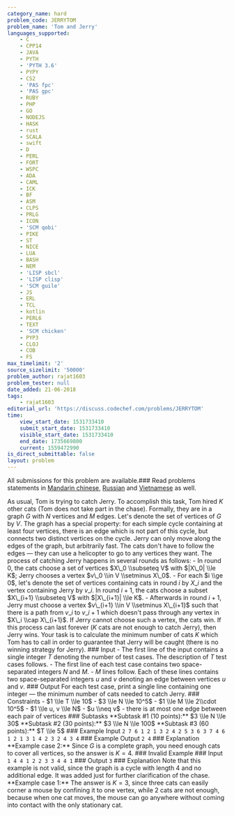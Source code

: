 ```yaml
---
category_name: hard
problem_code: JERRYTOM
problem_name: 'Tom and Jerry'
languages_supported:
    - C
    - CPP14
    - JAVA
    - PYTH
    - 'PYTH 3.6'
    - PYPY
    - CS2
    - 'PAS fpc'
    - 'PAS gpc'
    - RUBY
    - PHP
    - GO
    - NODEJS
    - HASK
    - rust
    - SCALA
    - swift
    - D
    - PERL
    - FORT
    - WSPC
    - ADA
    - CAML
    - ICK
    - BF
    - ASM
    - CLPS
    - PRLG
    - ICON
    - 'SCM qobi'
    - PIKE
    - ST
    - NICE
    - LUA
    - BASH
    - NEM
    - 'LISP sbcl'
    - 'LISP clisp'
    - 'SCM guile'
    - JS
    - ERL
    - TCL
    - kotlin
    - PERL6
    - TEXT
    - 'SCM chicken'
    - PYP3
    - CLOJ
    - COB
    - FS
max_timelimit: '2'
source_sizelimit: '50000'
problem_author: rajat1603
problem_tester: null
date_added: 21-06-2018
tags:
    - rajat1603
editorial_url: 'https://discuss.codechef.com/problems/JERRYTOM'
time:
    view_start_date: 1531733410
    submit_start_date: 1531733410
    visible_start_date: 1531733410
    end_date: 1735669800
    current: 1559472990
is_direct_submittable: false
layout: problem
---
```

All submissions for this problem are available.### Read problems statements in [Mandarin chinese](http://www.codechef.com/download/translated/JULY18/mandarin/JERRYTOM.pdf), [Russian](http://www.codechef.com/download/translated/JULY18/russian/JERRYTOM.pdf) and [Vietnamese](http://www.codechef.com/download/translated/JULY18/vietnamese/JERRYTOM.pdf) as well.

As usual, Tom is trying to catch Jerry. To accomplish this task, Tom hired $K$ other cats (Tom does not take part in the chase). Formally, they are in a graph $G$ with $N$ vertices and $M$ edges. Let's denote the set of vertices of $G$ by $V$. The graph has a special property: for each simple cycle containing at least four vertices, there is an edge which is not part of this cycle, but connects two distinct vertices on the cycle. Jerry can only move along the edges of the graph, but arbitrarily fast. The cats don't have to follow the edges — they can use a helicopter to go to any vertices they want. The process of catching Jerry happens in several rounds as follows: - In round $0$, the cats choose a set of vertices $X\_0 \\subseteq V$ with $|X\_0| \\le K$; Jerry chooses a vertex $v\_0 \\in V \\setminus X\_0$. - For each $i \\ge 0$, let's denote the set of vertices containing cats in round $i$ by $X\_i$ and the vertex containing Jerry by $v\_i$. In round $i+1$, the cats choose a subset $X\_{i+1} \\subseteq V$ with $|X\_{i+1}| \\le K$. - Afterwards in round $i+1$, Jerry must choose a vertex $v\_{i+1} \\in V \\setminus X\_{i+1}$ such that there is a path from $v\_i$ to $v\_{i+1}$ which doesn't pass through any vertex in $X\_i \\cap X\_{i+1}$. If Jerry cannot choose such a vertex, the cats win. If this process can last forever ($K$ cats are not enough to catch Jerry), then Jerry wins. Your task is to calculate the minimum number of cats $K$ which Tom has to call in order to guarantee that Jerry will be caught (there is no winning strategy for Jerry). ### Input - The first line of the input contains a single integer $T$ denoting the number of test cases. The description of $T$ test cases follows. - The first line of each test case contains two space-separated integers $N$ and $M$. - $M$ lines follow. Each of these lines contains two space-separated integers $u$ and $v$ denoting an edge between vertices $u$ and $v$. ### Output For each test case, print a single line containing one integer — the minimum number of cats needed to catch Jerry. ### Constraints - $1 \\le T \\le 10$ - $3 \\le N \\le 10^5$ - $1 \\le M \\le 2\\cdot 10^5$ - $1 \\le u, v \\le N$ - $u \\neq v$ - there is at most one edge between each pair of vertices ### Subtasks \*\*Subtask #1 (10 points):\*\* $3 \\le N \\le 30$ \*\*Subtask #2 (30 points):\*\* $3 \\le N \\le 100$ \*\*Subtask #3 (60 points):\*\* $T \\le 5$ ### Example Input ``` 2 7 6 1 2 1 3 2 4 2 5 3 6 3 7 4 6 1 2 1 3 1 4 2 3 2 4 3 4 ``` ### Example Output ``` 2 4 ``` ### Explanation \*\*Example case 2:\*\* Since $G$ is a complete graph, you need enough cats to cover all vertices, so the answer is $K=4$. ### Invalid Example ### Input ``` 1 4 4 1 2 2 3 3 4 4 1 ``` ### Output ``` 3 ``` ### Explanation Note that this example is not valid, since the graph is a cycle with length $4$ and no additional edge. It was added just for further clarification of the chase. \*\*Example case 1:\*\* The answer is $K=3$, since three cats can easily corner a mouse by confining it to one vertex, while 2 cats are not enough, because when one cat moves, the mouse can go anywhere without coming into contact with the only stationary cat.
